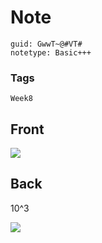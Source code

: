 # Note
```
guid: GwwT~@#VT#
notetype: Basic+++
```

### Tags
```
Week8
```

## Front
<img src="paste-fd2e958321496c25c4bcbd838517718f7a228bdc.jpg">

## Back
10^3

<img src="paste-09a8dac8b8d266ecaab2e10c6af4e6dd18c9e734.jpg">
